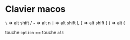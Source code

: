 # Clavier macos

`\` => alt shift /
`~` => alt n
`|` => alt shift L
`[` => alt shift (
`{` => alt (

touche `option` == touche `alt`
